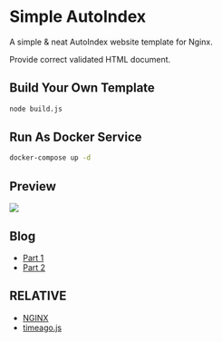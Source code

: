 # Simple AutoIndex

A simple & neat AutoIndex website template for Nginx.

Provide correct validated HTML document.

## Build Your Own Template

```bash
node build.js
```

## Run As Docker Service

```bash
docker-compose up -d
```

## Preview

![](./preview.png)

## Blog

- [Part 1](https://soulteary.com/2018/12/16/implement-a-simple-directory-indexing-service-using-docker-and-nginx.html)
- [Part 2](https://soulteary.com/2019/04/27/optimizing-container-services.html)

## RELATIVE

- [NGINX](https://www.nginx.com/)
- [timeago.js](https://github.com/hustcc/timeago.js)

